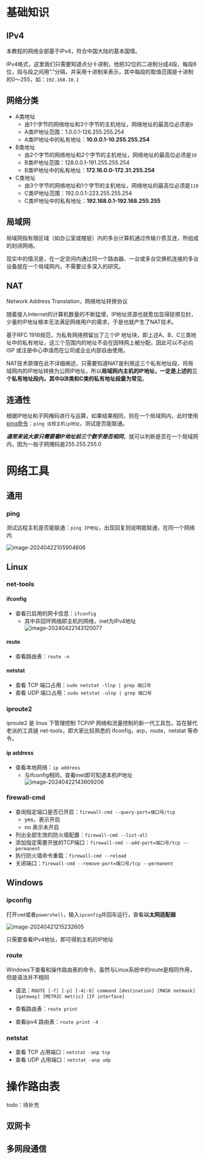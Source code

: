 # 基础知识

## IPv4

本教程的网络全部基于IPv4，符合中国大陆的基本国情。

IPv4格式，这里我们只需要知道点分十进制，他把32位的二进制分成4段，每段8位，段与段之间用“.”分隔，并采用十进制来表示，其中每段的取值范围是十进制的0～255，如：`192.168.10.1`

## 网络分类

- A类地址
  - 由1个字节的网络地址和3个字节的主机地址，网络地址的最高位必须是`0`
  - A类IP地址范围：1.0.0.1-126.255.255.254
  - A类IP地址中的私有地址：**10.0.0.1-10.255.255.254**
- B类地址
  - 由2个字节的网络地址和2个字节的主机地址，网络地址的最高位必须是`10`
  - B类IP地址范围：128.0.0.1-191.255.255.254
  - B类IP地址中的私有地址：**172.16.0.0-172.31.255.254**
- C类地址
  - 由3个字节的网络地址和1个字节的主机地址，网络地址的最高位必须是`110`
  - C类IP地址范围：192.0.0.1-223.255.255.254
  - C类IP地址中的私有地址：**192.168.0.1-192.168.255.255**

## 局域网

局域网指有限区域（如办公室或楼层）内的多台计算机通过传输介质互连，所组成的封闭网络。

现实中的情况是，在一定空间内通过同一个路由器、一台或多台交换机连接的多台设备就在一个局域网内，不需要过多深入的研究。

## NAT

Network Address Translation，网络地址转换协议

随着接入Internet的计算机数量的不断猛增，IP地址资源也就愈加显得捉襟见肘，少量的IP地址根本无法满足网络用户的需求，于是也就产生了NAT技术。

基于RFC 1918规范，为私有网络预留出了三个IP 地址块，即上述A、B、C三类地址中的私有地址，这三个范围内的地址不会在因特网上被分配，因此可以不必向ISP 或注册中心申请而在公司或企业内部自由使用。

NAT技术原理在此不详细阐述，只需要知道NAT是利用这三个私有地址段，将局域网内的IP地址转换为公网IP地址，所以**局域网内主机的IP地址，一定是上述的三个私有地址段内，其中以B类和C类的私有地址段最为常见**。

## 连通性

根据IP地址和子网掩码进行与运算，如果结果相同，则在一个局域网内，此时使用[ping命令](#ping)：`ping 远程主机ip地址`，测试是否能联通。

***通常来说大家只需要看IP地址前三个数字是否相同***，就可以判断是否在一个局域网内，因为一般子网掩码是255.255.255.0

# 网络工具

## 通用

### ping

测试远程主机是否能联通：`ping IP地址`，出现回复则说明能联通，在同一个网络内

![image-20240422105904606](./assets/image-20240422105904606.png)

## Linux

### net-tools

#### ifconfig

- 查看已启用的网卡信息：`ifconfig`
  - 其中非回环网络即主机的网络，inet为IPv4地址![image-20240422143120077](./assets/image-20240422143120077.png)

#### route

- 查看路由表：`route -n`

#### netstat

- 查看 TCP 端口占用：`sudo netstat -tlnp | grep 端口号`
- 查看 UDP 端口占用：`sudo netstat -ulnp | grep 端口号`

### iproute2

iproute2 是 linux 下管理控制 TCP/IP 网络和流量控制的新一代工具包，旨在替代老派的工具链 net-tools，即大家比较熟悉的 ifconfig，arp，route，netstat 等命令。

#### ip address

- 查看本地网络：`ip address`
  - 与ifconfig相同，查看inet即可知道本机IP地址![image-20240422143609206](./assets/image-20240422143609206.png)



### firewall-cmd

- 查询指定端口是否已开启：`firewall-cmd --query-port=端口号/tcp`
	- yes，表示开启
	- no 表示未开启
- 列出全部生效的防火墙配置：`firewall-cmd --list-all`
- 添加指定需要开放的TCP端口：`firewall-cmd --add-port=端口号/tcp --permanent`
- 执行防火墙命令重载：`firewall-cmd --reload`
- 关闭端口：`firewall-cmd --remove-port=端口号/tcp --permanent`

## Windows

### ipconfig

打开`cmd`或者`powershell`，输入`ipconfig`并回车运行，查看**以太网适配器**

![image-20240421215232605](./assets/image-20240421215232605.png)

只需要查看IPv4地址，即可得到主机的IP地址

### route

Windows下查看和操作路由表的命令，虽然与Linux系统中的route是相同作用，但是语法并不相同

- 语法：`ROUTE [-f] [-p] [-4|-6] command [destination] [MASK netmask] [gateway] [METRIC metric] [IF interface]`

- 查看路由表：`route print`
- 查看ipv4 路由表：`route print -4`

### netstat

- 查看 TCP 占用端口：`netstat -anp tcp`
- 查看 UDP 占用端口：`netstat -anp udp`

# 操作路由表

todo：待补充

## 双网卡



## 多网段通信